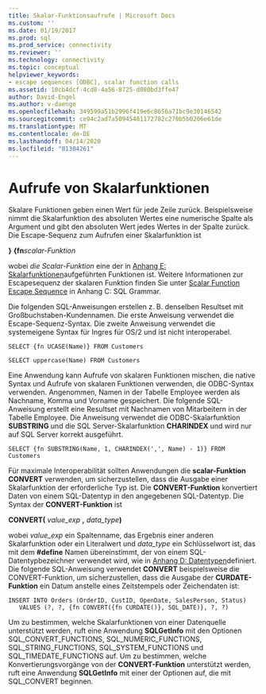 ```yaml
---
title: Skalar-Funktionsaufrufe | Microsoft Docs
ms.custom: ''
ms.date: 01/19/2017
ms.prod: sql
ms.prod_service: connectivity
ms.reviewer: ''
ms.technology: connectivity
ms.topic: conceptual
helpviewer_keywords:
- escape sequences [ODBC], scalar function calls
ms.assetid: 10cb4dcf-4cd8-4a56-8725-d080bd3ffe47
author: David-Engel
ms.author: v-daenge
ms.openlocfilehash: 349599a51b2996f419e6c8656a71bc9e30146542
ms.sourcegitcommit: ce94c2ad7a50945481172782c270b5b0206e61de
ms.translationtype: MT
ms.contentlocale: de-DE
ms.lasthandoff: 04/14/2020
ms.locfileid: "81304261"
---
```

# <a name="scalar-function-calls"></a>Aufrufe von Skalarfunktionen
Skalare Funktionen geben einen Wert für jede Zeile zurück. Beispielsweise nimmt die Skalarfunktion des absoluten Wertes eine numerische Spalte als Argument und gibt den absoluten Wert jedes Wertes in der Spalte zurück. Die Escape-Sequenz zum Aufrufen einer Skalarfunktion ist  
  
 **}** **{fn**_scalar-Funktion_    
  
 wobei *die Scalar-Funktion* eine der in [Anhang E: Skalarfunktionen](../../../odbc/reference/appendixes/appendix-e-scalar-functions.md)aufgeführten Funktionen ist. Weitere Informationen zur Escapesequenz der skalaren Funktion finden Sie unter [Scalar Function Escape Sequence](../../../odbc/reference/appendixes/scalar-function-escape-sequence.md) in Anhang C: SQL Grammar.  
  
 Die folgenden SQL-Anweisungen erstellen z. B. denselben Resultset mit Großbuchstaben-Kundennamen. Die erste Anweisung verwendet die Escape-Sequenz-Syntax. Die zweite Anweisung verwendet die systemeigene Syntax für Ingres für OS/2 und ist nicht interoperabel.  
  
```  
SELECT {fn UCASE(Name)} FROM Customers  
  
SELECT uppercase(Name) FROM Customers  
```  
  
 Eine Anwendung kann Aufrufe von skalaren Funktionen mischen, die native Syntax und Aufrufe von skalaren Funktionen verwenden, die ODBC-Syntax verwenden. Angenommen, Namen in der Tabelle Employee werden als Nachname, Komma und Vorname gespeichert. Die folgende SQL-Anweisung erstellt eine Resultset mit Nachnamen von Mitarbeitern in der Tabelle Employee. Die Anweisung verwendet die ODBC-Skalarfunktion **SUBSTRING** und die SQL Server-Skalarfunktion **CHARINDEX** und wird nur auf SQL Server korrekt ausgeführt.  
  
```  
SELECT {fn SUBSTRING(Name, 1, CHARINDEX(',', Name) - 1)} FROM Customers  
```  
  
 Für maximale Interoperabilität sollten Anwendungen die **scalar-Funktion CONVERT** verwenden, um sicherzustellen, dass die Ausgabe einer Skalarfunktion der erforderliche Typ ist. Die **CONVERT-Funktion** konvertiert Daten von einem SQL-Datentyp in den angegebenen SQL-Datentyp. Die Syntax der **CONVERT-Funktion** ist  
  
 **CONVERT(** _value_exp_ **,** _data_type_**)**  
  
 wobei *value_exp* ein Spaltenname, das Ergebnis einer anderen Skalarfunktion oder ein Literalwert und *data_type* ein Schlüsselwort ist, das mit dem **#define** Namen übereinstimmt, der von einem SQL-Datentypbezeichner verwendet wird, wie in [Anhang D: Datentypen](../../../odbc/reference/appendixes/appendix-d-data-types.md)definiert. Die folgende SQL-Anweisung verwendet **CONVERT** beispielsweise die CONVERT-Funktion, um sicherzustellen, dass die Ausgabe der **CURDATE-Funktion** ein Datum anstelle eines Zeitstempels oder Zeichendaten ist:  
  
```  
INSERT INTO Orders (OrderID, CustID, OpenDate, SalesPerson, Status)  
   VALUES (?, ?, {fn CONVERT({fn CURDATE()}, SQL_DATE)}, ?, ?)  
```  
  
 Um zu bestimmen, welche Skalarfunktionen von einer Datenquelle unterstützt werden, ruft eine Anwendung **SQLGetInfo** mit den Optionen SQL_CONVERT_FUNCTIONS, SQL_NUMERIC_FUNCTIONS, SQL_STRING_FUNCTIONS, SQL_SYSTEM_FUNCTIONS und SQL_TIMEDATE_FUNCTIONS auf. Um zu bestimmen, welche Konvertierungsvorgänge von der **CONVERT-Funktion** unterstützt werden, ruft eine Anwendung **SQLGetInfo** mit einer der Optionen auf, die mit SQL_CONVERT beginnen.
